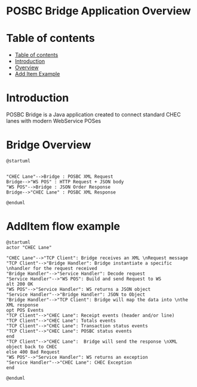 # POSBC Bridge Application Overview

# Table of contents
- [Table of contents](#table-of-contents)
- [Introduction](#introduction)
- [Overview](#overview)
- [Add Item Example](#additem-flow-example)

# Introduction

POSBC Bridge is a Java application created to connect standard CHEC lanes with modern WebService POSes

# Bridge Overview

```plantuml
@startuml


"CHEC Lane"-->Bridge : POSBC XML Request 
Bridge-->"WS POS" : HTTP Request + JSON body
"WS POS"-->Bridge : JSON Order Response
Bridge-->"CHEC Lane" : POSBC XML Response

@enduml
```

# AddItem flow example

```plantuml
@startuml
actor "CHEC Lane"

"CHEC Lane"-->"TCP Client": Bridge receives an XML \nRequest message
"TCP Client"-->"Bridge Handler": Bridge instantiate a specific \nhandler for the request received
"Bridge Handler"-->"Service Handler": Decode request
"Service Handler"-->"WS POS": Build and send Request to WS  
alt 200 OK
"WS POS"-->"Service Handler": WS returns a JSON object
"Service Handler"-->"Bridge Handler": JSON to Object
"Bridge Handler"-->"TCP Client": Bridge will map the data into \nthe XML response
opt POS Events
"TCP Client"-->"CHEC Lane": Receipt events (header and/or line)
"TCP Client"-->"CHEC Lane": Totals events
"TCP Client"-->"CHEC Lane": Transaction status events
"TCP Client"-->"CHEC Lane": POSBC status events
end
"TCP Client"-->"CHEC Lane":  Bridge will send the response \nXML object back to CHEC
else 400 Bad Request
"WS POS"-->"Service Handler": WS returns an exception
"Service Handler"-->"CHEC Lane": CHEC Exception
end

@enduml
```